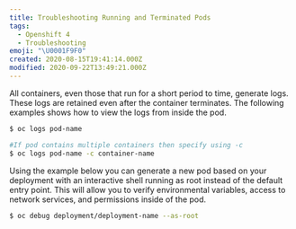 ```yaml
---
title: Troubleshooting Running and Terminated Pods
tags:
  - Openshift 4
  - Troubleshooting
emoji: "\U0001F9F0"
created: 2020-08-15T19:41:14.000Z
modified: 2020-09-22T13:49:21.000Z
---
```


All containers, even those that run for a short period to time, generate logs. These logs are retained even after the container terminates. The following examples shows how to view the logs from inside the pod.

```bash
$ oc logs pod-name

#If pod contains multiple containers then specify using -c
$ oc logs pod-name -c container-name
```

Using the example below you can generate a new pod based on your deployment with an interactive shell running as root instead of the default entry point. This will allow you to verify environmental variables, access to network services, and permissions inside of the pod. 

```bash
$ oc debug deployment/deployment-name --as-root
```
